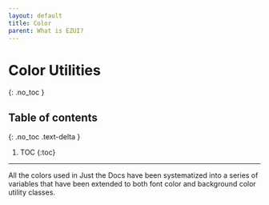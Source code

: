 ```yaml
---
layout: default
title: Color
parent: What is EZUI?
---
```


# Color Utilities

{: .no_toc }

## Table of contents

{: .no_toc .text-delta }

1. TOC
   {:toc}

---

All the colors used in Just the Docs have been systematized into a series of variables that have been extended to both font color and background color utility classes.
